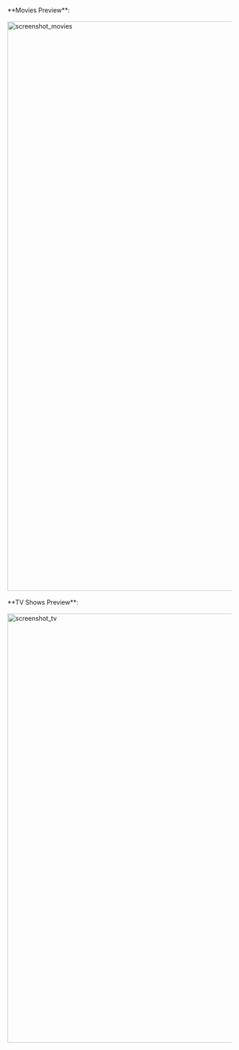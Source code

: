 <br>
**Movies Preview**:  <br>
<br>
<img width="1278" alt="screenshot_movies" src="https://github.com/milizeus/Plex-Meta-Manager-Configs/blob/61f709235c55572f37be18eadb8c48663eb9f664/milizeus/screenshot_movies.png">

<br>
<br>
**TV Shows Preview**: <br>
<br>
<img width="963" alt="screenshot_tv" src="https://github.com/milizeus/Plex-Meta-Manager-Configs/blob/bfb031f5dfbac43dcb6985b3fca39902fe0dbf62/milizeus/screenshot_tv.png">

